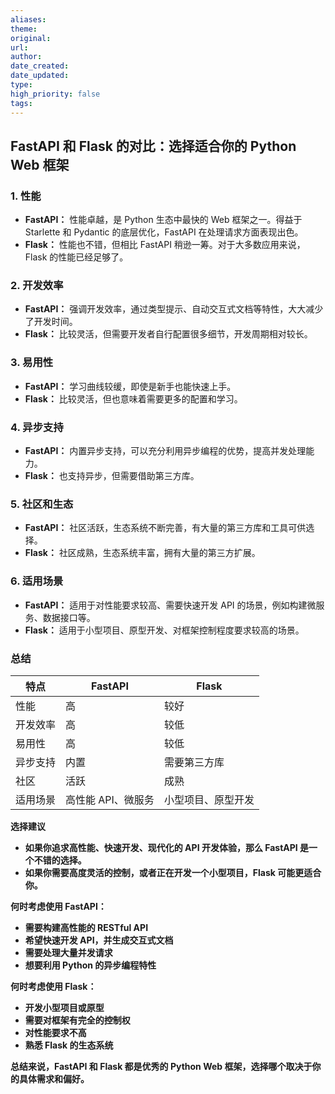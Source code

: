 ```yaml
---
aliases: 
theme: 
original: 
url: 
author: 
date_created: 
date_updated: 
type: 
high_priority: false
tags:
---
```

## FastAPI 和 Flask 的对比：选择适合你的 Python Web 框架


### 1. **性能**

- **FastAPI：** 性能卓越，是 Python 生态中最快的 Web 框架之一。得益于 Starlette 和 Pydantic 的底层优化，FastAPI 在处理请求方面表现出色。
- **Flask：** 性能也不错，但相比 FastAPI 稍逊一筹。对于大多数应用来说，Flask 的性能已经足够了。

### 2. **开发效率**

- **FastAPI：** 强调开发效率，通过类型提示、自动交互式文档等特性，大大减少了开发时间。
- **Flask：** 比较灵活，但需要开发者自行配置很多细节，开发周期相对较长。

### 3. **易用性**

- **FastAPI：** 学习曲线较缓，即使是新手也能快速上手。
- **Flask：** 比较灵活，但也意味着需要更多的配置和学习。

### 4. **异步支持**

- **FastAPI：** 内置异步支持，可以充分利用异步编程的优势，提高并发处理能力。
- **Flask：** 也支持异步，但需要借助第三方库。

### 5. **社区和生态**

- **FastAPI：** 社区活跃，生态系统不断完善，有大量的第三方库和工具可供选择。
- **Flask：** 社区成熟，生态系统丰富，拥有大量的第三方扩展。

### 6. **适用场景**

- **FastAPI：** 适用于对性能要求较高、需要快速开发 API 的场景，例如构建微服务、数据接口等。
- **Flask：** 适用于小型项目、原型开发、对框架控制程度要求较高的场景。

### 总结

|特点|FastAPI|Flask|
|---|---|---|
|性能|高|较好|
|开发效率|高|较低|
|易用性|高|较低|
|异步支持|内置|需要第三方库|
|社区|活跃|成熟|
|适用场景|高性能 API、微服务|小型项目、原型开发|

**选择建议**

- **如果你追求高性能、快速开发、现代化的 API 开发体验，那么 FastAPI 是一个不错的选择。**
- **如果你需要高度灵活的控制，或者正在开发一个小型项目，Flask 可能更适合你。**

**何时考虑使用 FastAPI：**

- **需要构建高性能的 RESTful API**
- **希望快速开发 API，并生成交互式文档**
- **需要处理大量并发请求**
- **想要利用 Python 的异步编程特性**

**何时考虑使用 Flask：**

- **开发小型项目或原型**
- **需要对框架有完全的控制权**
- **对性能要求不高**
- **熟悉 Flask 的生态系统**

**总结来说，FastAPI 和 Flask 都是优秀的 Python Web 框架，选择哪个取决于你的具体需求和偏好。**

